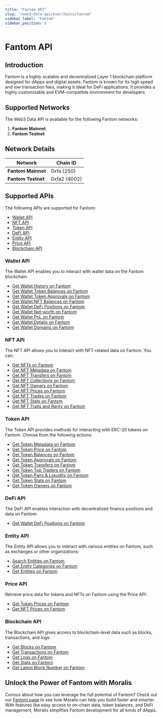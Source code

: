```yaml
---
title: "Fantom API"
slug: "/web3-data-api/evm/chains/fantom"
sidebar_label: "Fantom"
sidebar_position: 8
---
```


# Fantom API

## Introduction

Fantom is a highly scalable and decentralized Layer 1 blockchain platform designed for dApps and digital assets. Fantom is known for its high speed and low transaction fees, making it ideal for DeFi applications. It provides a highly customizable and EVM-compatible environment for developers.

## Supported Networks

The Web3 Data API is available for the following Fantom networks:

1. **Fantom Mainnet**
2. **Fantom Testnet**

## Network Details

| Network | Chain ID |
| ---- | ---- |
| **Fantom Mainnet** | 0xfa (250)   |
| **Fantom Testnet** | 0xfa2 (4002) |

## Supported APIs

The following APIs are supported for Fantom:

- [Wallet API](/web3-data-api/evm/reference#wallet-api)
- [NFT API](/web3-data-api/evm/reference#nft-api)
- [Token API](/web3-data-api/evm/reference#token-api)
- [DeFi API](/web3-data-api/evm/reference#defi-api)
- [Entity API](/web3-data-api/evm/reference#entity-api)
- [Price API](/web3-data-api/evm/reference#price-api)
- [Blockchain API](/web3-data-api/evm/reference#blockchain-api)

### Wallet API

The Wallet API enables you to interact with wallet data on the Fantom blockchain.

- [Get Wallet History on Fantom](/web3-data-api/evm/reference#get-wallet-history)
- [Get Wallet Token Balances on Fantom](/web3-data-api/evm/reference#get-wallet-token-balances)
- [Get Wallet Token Approvals on Fantom](/web3-data-api/evm/reference#get-wallet-token-approvals)
- [Get Wallet NFT Balances on Fantom](/web3-data-api/evm/reference#get-wallet-nfts)
- [Get Wallet DeFi Positions on Fantom](/web3-data-api/evm/reference#get-wallet-defi-positions)
- [Get Wallet Net-worth on Fantom](/web3-data-api/evm/reference#get-wallet-net-worth)
- [Get Wallet PnL on Fantom](/web3-data-api/evm/reference#get-wallet-pnl)
- [Get Wallet Details on Fantom](/web3-data-api/evm/reference#get-wallet-details)
- [Get Wallet Domains on Fantom](/web3-data-api/evm/reference#get-wallet-domains)

### NFT API

The NFT API allows you to interact with NFT-related data on Fantom. You can:

- [Get NFTs on Fantom](/web3-data-api/evm/reference#get-nfts)
- [Get NFT Metadata on Fantom](/web3-data-api/evm/reference#get-nft-metadata)
- [Get NFT Transfers on Fantom](/web3-data-api/evm/reference#get-nft-transfers)
- [Get NFT Collections on Fantom](/web3-data-api/evm/reference#get-nft-collections)
- [Get NFT Owners on Fantom](/web3-data-api/evm/reference#get-nft-owners)
- [Get NFT Prices on Fantom](/web3-data-api/evm/reference#get-nft-prices)
- [Get NFT Trades on Fantom](/web3-data-api/evm/reference#get-nft-trades)
- [Get NFT Stats on Fantom](/web3-data-api/evm/reference#get-nft-stats)
- [Get NFT Traits and Rarity on Fantom](/web3-data-api/evm/reference#get-nft-traits-and-rarity)

### Token API

The Token API provides methods for interacting with ERC-20 tokens on Fantom. Choose from the following actions:

- [Get Token Metadata on Fantom](/web3-data-api/evm/reference#get-token-metadata)
- [Get Token Price on Fantom](/web3-data-api/evm/reference#get-token-price)
- [Get Token Balances on Fantom](/web3-data-api/evm/reference#get-token-balances)
- [Get Token Approvals on Fantom](/web3-data-api/evm/reference#get-token-approvals)
- [Get Token Transfers on Fantom](/web3-data-api/evm/reference#get-token-transfers)
- [Get Token Top Traders on Fantom](/web3-data-api/evm/reference#get-token-top-traders)
- [Get Token Pairs & Liquidity on Fantom](/web3-data-api/evm/reference#get-token-pairs--liquidity)
- [Get Token Stats on Fantom](/web3-data-api/evm/reference#get-token-stats)
- [Get Token Owners on Fantom](/web3-data-api/evm/reference#get-token-owners)

### DeFi API

The DeFi API enables interaction with decentralized finance positions and data on Fantom:

- [Get Wallet DeFi Positions on Fantom](/web3-data-api/evm/reference#get-wallet-defi-positions)

### Entity API

The Entity API allows you to interact with various entities on Fantom, such as exchanges or other organizations:

- [Search Entities on Fantom](/web3-data-api/evm/reference#search-entities)
- [Get Entity Categories on Fantom](/web3-data-api/evm/reference#get-entity-categories)
- [Get Entities on Fantom](/web3-data-api/evm/reference#get-entities)

### Price API

Retrieve price data for tokens and NFTs on Fantom using the Price API:

- [Get Token Prices on Fantom](/web3-data-api/evm/reference#get-token-prices)
- [Get NFT Prices on Fantom](/web3-data-api/evm/reference#get-nft-prices)

### Blockchain API

The Blockchain API gives access to blockchain-level data such as blocks, transactions, and logs:

- [Get Blocks on Fantom](/web3-data-api/evm/reference#get-blocks)
- [Get Transactions on Fantom](/web3-data-api/evm/reference#get-transactions)
- [Get Logs on Fantom](/web3-data-api/evm/reference#get-logs)
- [Get Stats on Fantom](/web3-data-api/evm/reference#get-stats)
- [Get Latest Block Number on Fantom](/web3-data-api/evm/reference#get-latest-block-number)

## Unlock the Power of Fantom with Moralis

Curious about how you can leverage the full potential of Fantom? Check out our [Fantom page](https://developers.moralis.com/chains/fantom/) to see how Moralis can help you build faster and smarter. With features like easy access to on-chain data, token balances, and DeFi management, Moralis simplifies Fantom development for all kinds of dApps.
